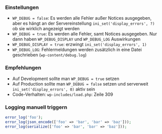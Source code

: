 ### Einstellungen

- `WP_DEBUG = false`: Es werden alle Fehler außer Notices ausgegeben, aber es hängt an der Servereinstellung `ini_set('display_errors', ?)` ob sie wirklich angezeigt werden
- `WP_DEBUG = true`: Es werden alle Fehler, samt Notices ausgegeben. Nur dann haben `WP_DEBUG_DISPLAY` und `WP_DEBUG_LOG` Auswirkungen
- `WP_DEBUG_DISPLAY = true`: erzwingt `ini_set('display_errors', 1)`
- `WP_DEBUG_LOG`: Fehlermeldungen werden zusätzlich in eine Datei geschrieben (`wp-content/debug.log`)

### Empfehlungen

- Auf Development sollte man `WP_DEBUG = true` setzen
- Auf Production sollte man `WP_DEBUG = false` setzen und serverweit `ini_set('display_errors', 0)` aktiv sein
- Code-Verhalten: `wp-includes/load.php`: Zeile 309

### Logging manuell triggern

```php
error_log('foo');
error_log(json_encode(['foo' => 'bar', 'bar' => 'baz']));
error_log(serialize(['foo' => 'bar', 'bar' => 'baz']));
```